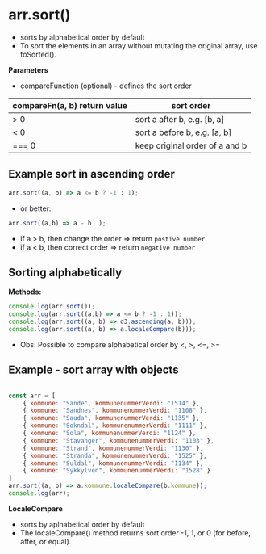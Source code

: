 



# arr.sort() 
* sorts by alphabetical order by default
* To sort the elements in an array without mutating the original array, use toSorted().


**Parameters**
* compareFunction (optional) - defines the sort order 

| compareFn(a, b) return value | sort order                     |
|------------------------------|--------------------------------|
| > 0                          | sort a after b, e.g. [b, a]    |
| < 0                          | sort a before b, e.g. [a, b]   |
| === 0                        | keep original order of a and b |



## Example sort in ascending order
```javascript
arr.sort((a, b) => a <= b ? -1 : 1);
```

* or better: 

```javascript
arr.sort((a,b) => a - b  );
```
* if  a > b, then change the order => return `postive number` 
* if a < b, then correct order => return `negative number`


## Sorting alphabetically
**Methods:** 
```javascript
console.log(arr.sort());
console.log(arr.sort((a,b) => a <= b ? -1 : 1));
console.log(arr.sort((a, b) => d3.ascending(a, b)));
console.log(arr.sort((a, b) => a.localeCompare(b)));
```

* Obs: Possible to compare alphabetical order by <, >, <=, >=


## Example - sort array with objects
```javascript

const arr = [
    { kommune: "Sande", kommunenummerVerdi: "1514" },
    { kommune: "Sandnes", kommunenummerVerdi: "1108" },
    { kommune: "Sauda", kommunenummerVerdi: "1135" },
    { kommune: "Sokndal", kommunenummerVerdi: "1111" },
    { kommune: "Sola", kommunenummerVerdi: "1124" },
    { kommune: "Stavanger", kommunenummerVerdi: "1103" },
    { kommune: "Strand", kommunenummerVerdi: "1130" },
    { kommune: "Stranda", kommunenummerVerdi: "1525" },
    { kommune: "Suldal", kommunenummerVerdi: "1134" },
    { kommune: "Sykkylven", kommunenummerVerdi: "1528" }
]
arr.sort((a, b) => a.kommune.localeCompare(b.kommune));
console.log(arr);

```


**LocaleCompare**
* sorts by aplhabetical order by default
* The localeCompare() method returns sort order -1, 1, or 0 (for before, after, or equal).


